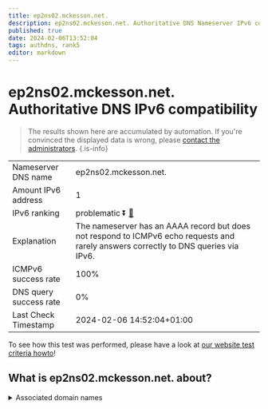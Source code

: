 ```yaml
---
title: ep2ns02.mckesson.net.
description: ep2ns02.mckesson.net. Authoritative DNS Nameserver IPv6 compatibility
published: true
date: 2024-02-06T13:52:04
tags: authdns, rank5
editor: markdown
---
```


# ep2ns02.mckesson.net. Authoritative DNS IPv6 compatibility

> The results shown here are accumulated by automation. If you're convinced the displayed data is wrong, please [contact the administrators](/howto/chat). 
{.is-info}




|   |   |
| - | - |
| Nameserver DNS name | ep2ns02.mckesson.net.
| Amount IPv6 address | 1
| IPv6 ranking | problematic :arrow_double_down: [🔗](/howto/ranking) |
| Explanation | The nameserver has an AAAA record but does not respond to ICMPv6 echo requests and rarely answers correctly to DNS queries via IPv6. |
| ICMPv6 success rate | 100%|
| DNS query success rate | 0% |
| Last Check Timestamp | 2024-02-06 14:52:04+01:00 |

To see how this test was performed, please have a look at [our website test criteria howto](/howto/testcriteria/authdns)!


## What is ep2ns02.mckesson.net. about?






<details>
<summary>Associated domain names</summary>

www.mckesson.com

</details>
